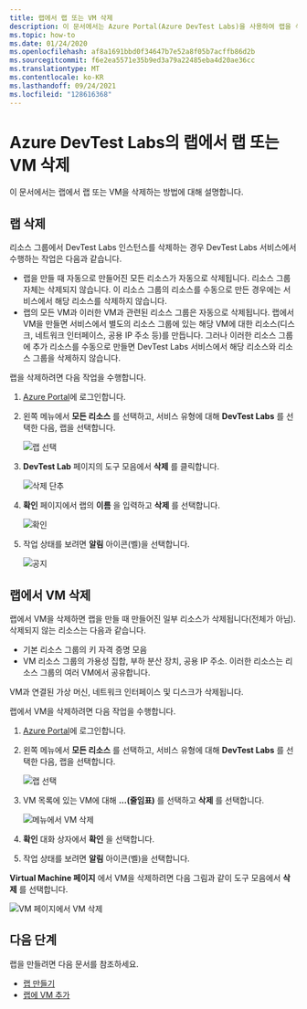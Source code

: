 ```yaml
---
title: 랩에서 랩 또는 VM 삭제
description: 이 문서에서는 Azure Portal(Azure DevTest Labs)을 사용하여 랩을 삭제하거나 랩의 VM을 삭제하는 방법을 보여 줍니다.
ms.topic: how-to
ms.date: 01/24/2020
ms.openlocfilehash: af8a1691bbd0f34647b7e52a8f05b7acffb86d2b
ms.sourcegitcommit: f6e2ea5571e35b9ed3a79a22485eba4d20ae36cc
ms.translationtype: MT
ms.contentlocale: ko-KR
ms.lasthandoff: 09/24/2021
ms.locfileid: "128616368"
---
```

# <a name="delete-a-lab-or-vm-in-a-lab-in-azure-devtest-labs"></a>Azure DevTest Labs의 랩에서 랩 또는 VM 삭제
이 문서에서는 랩에서 랩 또는 VM을 삭제하는 방법에 대해 설명합니다.

## <a name="delete-a-lab"></a>랩 삭제
리소스 그룹에서 DevTest Labs 인스턴스를 삭제하는 경우 DevTest Labs 서비스에서 수행하는 작업은 다음과 같습니다. 

- 랩을 만들 때 자동으로 만들어진 모든 리소스가 자동으로 삭제됩니다. 리소스 그룹 자체는 삭제되지 않습니다. 이 리소스 그룹의 리소스를 수동으로 만든 경우에는 서비스에서 해당 리소스를 삭제하지 않습니다. 
- 랩의 모든 VM과 이러한 VM과 관련된 리소스 그룹은 자동으로 삭제됩니다. 랩에서 VM을 만들면 서비스에서 별도의 리소스 그룹에 있는 해당 VM에 대한 리소스(디스크, 네트워크 인터페이스, 공용 IP 주소 등)를 만듭니다. 그러나 이러한 리소스 그룹에 추가 리소스를 수동으로 만들면 DevTest Labs 서비스에서 해당 리소스와 리소스 그룹을 삭제하지 않습니다. 

랩을 삭제하려면 다음 작업을 수행합니다. 

1. [Azure Portal](https://portal.azure.com)에 로그인합니다.
2. 왼쪽 메뉴에서 **모든 리소스** 를 선택하고, 서비스 유형에 대해 **DevTest Labs** 를 선택한 다음, 랩을 선택합니다.

    ![랩 선택](media/devtest-lab-delete-lab-vm/select-lab.png)
3. **DevTest Lab** 페이지의 도구 모음에서 **삭제** 를 클릭합니다. 

    ![삭제 단추](media/devtest-lab-delete-lab-vm/delete-button.png)
4. **확인** 페이지에서 랩의 **이름** 을 입력하고 **삭제** 를 선택합니다. 

    ![확인](media/devtest-lab-delete-lab-vm/confirm-delete.png)
5. 작업 상태를 보려면 **알림** 아이콘(벨)을 선택합니다. 

    ![공지](media/devtest-lab-delete-lab-vm/delete-status.png)

 
## <a name="delete-a-vm-in-a-lab"></a>랩에서 VM 삭제
랩에서 VM을 삭제하면 랩을 만들 때 만들어진 일부 리소스가 삭제됩니다(전체가 아님). 삭제되지 않는 리소스는 다음과 같습니다. 

-   기본 리소스 그룹의 키 자격 증명 모음
-   VM 리소스 그룹의 가용성 집합, 부하 분산 장치, 공용 IP 주소. 이러한 리소스는 리소스 그룹의 여러 VM에서 공유합니다. 

VM과 연결된 가상 머신, 네트워크 인터페이스 및 디스크가 삭제됩니다. 

랩에서 VM을 삭제하려면 다음 작업을 수행합니다. 

1. [Azure Portal](https://portal.azure.com)에 로그인합니다.
2. 왼쪽 메뉴에서 **모든 리소스** 를 선택하고, 서비스 유형에 대해 **DevTest Labs** 를 선택한 다음, 랩을 선택합니다.

    ![랩 선택](media/devtest-lab-delete-lab-vm/select-lab.png)
3. VM 목록에 있는 VM에 대해 **...(줄임표)** 를 선택하고 **삭제** 를 선택합니다. 

    ![메뉴에서 VM 삭제](media/devtest-lab-delete-lab-vm/delete-vm-menu-in-list.png)
4. **확인** 대화 상자에서 **확인** 을 선택합니다. 
5. 작업 상태를 보려면 **알림** 아이콘(벨)을 선택합니다. 

**Virtual Machine 페이지** 에서 VM을 삭제하려면 다음 그림과 같이 도구 모음에서 **삭제** 를 선택합니다.

![VM 페이지에서 VM 삭제](media/devtest-lab-delete-lab-vm/delete-from-vm-page.png) 


## <a name="next-steps"></a>다음 단계
랩을 만들려면 다음 문서를 참조하세요. 

- [랩 만들기](devtest-lab-create-lab.md)
- [랩에 VM 추가](devtest-lab-add-vm.md)